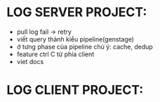 # LOG SERVER PROJECT:
  + pull log fail -> retry
  + viết query thành kiểu pipeline(genstage)
  + ở tưng phase của pipeline chú ý: cache, dedup
  + feature ctrl C từ phía client
  + viet docs
# LOG CLIENT PROJECT: